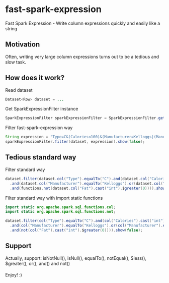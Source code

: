 # fast-spark-expression
Fast Spark Expression - Write column expressions quickly and easily like a string

## Motivation
Often, writing very large column expressions turns out to be a tedious and slow task.

## How does it work?
Read dataset
```java
Dataset<Row> dataset = ...
```
Get SparkExpressionFilter instance
```java
SparkExpressionFilter sparkExpressionFilter = SparkExpressionFilter.getInstance();
```
Filter fast-spark-expression way
```java
String expression = "Type=C&(Calories<100)&(Manufacturer=Kelloggs|(Manufacturer=Nabisco))&(!(Fat>0))";
sparkExpressionFilter.filter(dataset, expression).show(false);
```

## Tedious standard way
Filter standard way
```java
dataset.filter(dataset.col("Type").equalTo("C").and(dataset.col("Calories").cast("int").$less(100))
  .and(dataset.col("Manufacturer").equalTo("Kelloggs").or(dataset.col("Manufacturer").equalTo("Nabisco")))
  .and(functions.not(dataset.col("Fat").cast("int").$greater(0)))).show(false);
```
Filter standard way with import static functions
```java
import static org.apache.spark.sql.functions.col;
import static org.apache.spark.sql.functions.not;

dataset.filter(col("Type").equalTo("C").and(col("Calories").cast("int").$less(100))
  .and(col("Manufacturer").equalTo("Kelloggs").or(col("Manufacturer").equalTo("Nabisco")))
  .and(not(col("Fat").cast("int").$greater(0)))).show(false);
```
## Support
Actually, support:
isNotNull(), isNull(), equalTo(), notEqual(), $less(), $greater(), or(), and() and not()
####
Enjoy! :)
